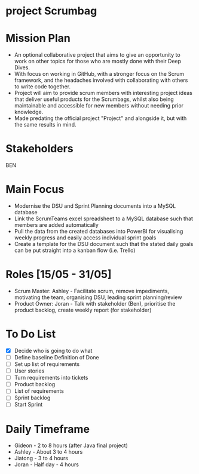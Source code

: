 # project Scrumbag

# Mission Plan
- An optional collaborative project that aims to give an opportunity to work on other topics for those who are mostly done with their Deep Dives. 
- With focus on working in GitHub, with a stronger focus on the Scrum framework, and the headaches involved with collaborating with others to write code together.
- Project will aim to provide scrum members with interesting project ideas that deliver useful products for the Scrumbags, whilst also being maintainable and accessible for new members without needing prior knowledge.
- Made predating the official project "Project" and alongside it, but with the same results in mind.

# Stakeholders
BEN

# Main Focus
- Modernise the DSU and Sprint Planning documents into a MySQL database 
- Link the ScrumTeams excel spreadsheet to a MySQL database such that members are added automatically
- Pull the data from the created databases into PowerBI for visualising weekly progress and easily access individual sprint goals
- Create a template for the DSU document such that the stated daily goals can be put straight into a kanban flow (i.e. Trello)

# Roles [15/05 - 31/05]
- Scrum Master: Ashley - Facilitate scrum, remove impediments, motivating the team, organising DSU, leading sprint planning/review
- Product Owner: Joran -  Talk with stakeholder (Ben), prioritise the product backlog, create weekly report (for stakeholder)

# To Do List
- [x] Decide who is going to do what
- [ ] Define baseline Definition of Done
- [ ] Set up list of requirements
- [ ] User stories
- [ ] Turn requirements into tickets
- [ ] Product backlog
- [ ] List of requirements
- [ ] Sprint backlog
- [ ] Start Sprint

# Daily Timeframe
- Gideon - 2 to 8 hours (after Java final project)
- Ashley - About 3 to 4 hours
- Jiatong - 3 to 4 hours
- Joran - Half day - 4 hours
